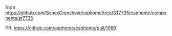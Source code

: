 from https://github.com/SenexCrenshaw/esphome/tree/ST7735/esphome/components/st7735

PR: https://github.com/esphome/esphome/pull/1066